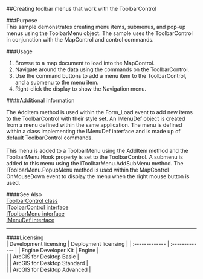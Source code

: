 ##Creating toolbar menus that work with the ToolbarControl

###Purpose  
This sample demonstrates creating menu items, submenus, and pop-up menus using the ToolbarMenu object. The sample uses the ToolbarControl in conjunction with the MapControl and control commands.  


###Usage
1. Browse to a map document to load into the MapControl.   
1. Navigate around the data using the commands on the ToolbarControl.   
1. Use the command buttons to add a menu item to the ToolbarControl, and a submenu to the menu item.   
1. Right-click the display to show the Navigation menu.   





####Additional information  
<div xmlns="http://www.w3.org/1999/xhtml" xmlns:my="http://schemas.microsoft.com/office/infopath/2003/myXSD/2006-02-10T23:25:53">The AddItem method is used within the Form_Load event to add new items to the ToolbarControl with their style set. An IMenuDef object is created from a menu defined within the same application. The menu is defined within a class implementing the IMenuDef interface and is made up of default ToolbarControl commands.</div>  
<div xmlns="http://www.w3.org/1999/xhtml" xmlns:my="http://schemas.microsoft.com/office/infopath/2003/myXSD/2006-02-10T23:25:53"> </div>  
<div xmlns="http://www.w3.org/1999/xhtml" xmlns:my="http://schemas.microsoft.com/office/infopath/2003/myXSD/2006-02-10T23:25:53">This menu is added to a ToolbarMenu using the AddItem method and the ToolbarMenu.Hook property is set to the ToolbarControl. A submenu is added to this menu using the IToolbarMenu.AddSubMenu method. The IToolbarMenu.PopupMenu method is used within the MapControl OnMouseDown event to display the menu when the right mouse button is used.</div>  


####See Also  
[ToolbarControl class](http://desktop.arcgis.com/search/?q=ToolbarControl%20class&p=0&language=en&product=arcobjects-sdk-dotnet&version=&n=15&collection=help)  
[IToolbarControl interface](http://desktop.arcgis.com/search/?q=IToolbarControl%20interface&p=0&language=en&product=arcobjects-sdk-dotnet&version=&n=15&collection=help)  
[IToolbarMenu interface](http://desktop.arcgis.com/search/?q=IToolbarMenu%20interface&p=0&language=en&product=arcobjects-sdk-dotnet&version=&n=15&collection=help)  
[IMenuDef interface](http://desktop.arcgis.com/search/?q=IMenuDef%20interface&p=0&language=en&product=arcobjects-sdk-dotnet&version=&n=15&collection=help)  


---------------------------------

####Licensing  
| Development licensing | Deployment licensing | 
| :------------- | :------------- | 
| Engine Developer Kit | Engine |  
|  | ArcGIS for Desktop Basic |  
|  | ArcGIS for Desktop Standard |  
|  | ArcGIS for Desktop Advanced |  


